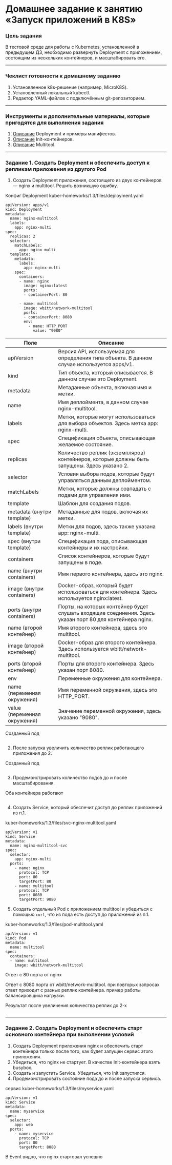 # Домашнее задание к занятию «Запуск приложений в K8S»

### Цель задания

В тестовой среде для работы с Kubernetes, установленной в предыдущем ДЗ, необходимо развернуть Deployment с приложением, состоящим из нескольких контейнеров, и масштабировать его.

------

### Чеклист готовности к домашнему заданию

1. Установленное k8s-решение (например, MicroK8S).
2. Установленный локальный kubectl.
3. Редактор YAML-файлов с подключённым git-репозиторием.

------

### Инструменты и дополнительные материалы, которые пригодятся для выполнения задания

1. [Описание](https://kubernetes.io/docs/concepts/workloads/controllers/deployment/) Deployment и примеры манифестов.
2. [Описание](https://kubernetes.io/docs/concepts/workloads/pods/init-containers/) Init-контейнеров.
3. [Описание](https://github.com/wbitt/Network-MultiTool) Multitool.

------

### Задание 1. Создать Deployment и обеспечить доступ к репликам приложения из другого Pod

1. Создать Deployment приложения, состоящего из двух контейнеров — nginx и multitool. Решить возникшую ошибку.

Конфиг Deployment kuber-homeworks/1.3/files/deployment.yaml

```
apiVersion: apps/v1
kind: Deployment
metadata:
  name: nginx-multitool
  labels:
    app: nginx-multi
spec:
  replicas: 2
  selector:
    matchLabels:
      app: nginx-multi
  template:
    metadata:
      labels:
        app: nginx-multi
    spec:
      containers:
      - name: nginx
        image: nginx:latest
        ports:
        - containerPort: 80
 
      - name: multitool
        image: wbitt/network-multitool
        ports:
        - containerPort: 8080
        env: 
          - name: HTTP_PORT
            value: "9080"
```

| Поле                     | Описание                                                                                                 |
|--------------------------|----------------------------------------------------------------------------------------------------------|
| apiVersion             | Версия API, используемая для определения типа объекта. В данном случае используется apps/v1.         |
| kind                   | Тип объекта, который описывается. В данном случае это Deployment.                                    |
| metadata               | Метаданные объекта, включая имя и метки.                                                                |
| name                   | Имя деплоймента, в данном случае nginx-multitool.                                                    |
| labels                 | Метки, которые могут использоваться для выбора объектов. Здесь метка app: nginx-multi.               |
| spec                   | Спецификация объекта, описывающая желаемое состояние.                                                   |
| replicas               | Количество реплик (экземпляров) контейнеров, которые должны быть запущены. Здесь указано 2.           |
| selector               | Условия выбора подов, которые будут управляться данным деплойментом.                                   |
| matchLabels            | Метки, которые должны совпадать с подами для управления ими.                                          |
| template               | Шаблон для создания подов.                                                                                |
| metadata (внутри template) | Метаданные для подов, включая их метки.                                                               |
| labels (внутри template)  | Метки для подов, здесь также указана app: nginx-multi.                                              |
| spec (внутри template)    | Спецификация пода, описывающая контейнеры и их настройки.                                             |
| containers             | Список контейнеров, которые будут запущены в поде.                                                     |
| name (внутри containers)  | Имя первого контейнера, здесь это nginx.                                                             |
| image (внутри containers) | Docker-образ, который будет использоваться для контейнера. Здесь используется nginx:latest.         |
| ports (внутри containers)  | Порты, на которых контейнер будет слушать входящие соединения. Здесь указан порт 80 для контейнера nginx. |
| name (второй контейнер)    | Имя второго контейнера, здесь это multitool.                                                         |
| image (второй контейнер)   | Docker-образ для второго контейнера. Здесь используется wbitt/network-multitool.                    |
| ports (второй контейнер)    | Порты для второго контейнера. Здесь указан порт 8080.                                                  |
| env                     | Переменные окружения для контейнера.                                                                     |
| name (переменная окружения) | Имя переменной окружения, здесь это HTTP_PORT.                                                      |
| value (переменная окружения)| Значение переменной окружения, здесь указано "9080".                                                  |

Созданный под

```

```

2. После запуска увеличить количество реплик работающего приложения до 2.

Созданный под

```

```


3. Продемонстрировать количество подов до и после масштабирования.

Оба контейнера работают

```

```

4. Создать Service, который обеспечит доступ до реплик приложений из п.1.

kuber-homeworks/1.3/files/svc-nginx-multitool.yaml

```
apiVersion: v1
kind: Service
metadata:
  name: nginx-multitool-svc
spec:
  selector:
    app: nginx-multi
  ports:
    - name: nginx
      protocol: TCP
      port: 80
      targetPort: 80
    - name: multitool
      protocol: TCP
      port: 8080
      targetPort: 9080
```


5. Создать отдельный Pod с приложением multitool и убедиться с помощью `curl`, что из пода есть доступ до приложений из п.1.

kuber-homeworks/1.3/files/pod-multitool.yaml

```
apiVersion: v1
kind: Pod
metadata:
  name: multitool
spec:
  containers:
  - name: multitool
    image: wbitt/network-multitool
```

Ответ с 80 порта от nginx

Ответ с 8080 порта от wbitt/network-multitool. при повторых запросах ответ приходит с разных реплик контейнера. пример работы балансировщика нагрузки.


Результат после увеличения количества реплик до 2-х

```

```


------

### Задание 2. Создать Deployment и обеспечить старт основного контейнера при выполнении условий

1. Создать Deployment приложения nginx и обеспечить старт контейнера только после того, как будет запущен сервис этого приложения.
2. Убедиться, что nginx не стартует. В качестве Init-контейнера взять busybox.
3. Создать и запустить Service. Убедиться, что Init запустился.
4. Продемонстрировать состояние пода до и после запуска сервиса.

сервис kuber-homeworks/1.3/files/myservice.yaml

```
apiVersion: v1
kind: Service
metadata:
  name: myservice
spec:
  selector:
    app: web
  ports:
    - name: myservice
      protocol: TCP
      port: 80
      targetPort: 8080
```

В Event видно, что nginx стартовал успешно

